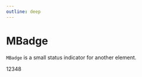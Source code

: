 ```yaml
---
outline: deep
---
```


# MBadge

`MBadge` is a small status indicator for another element.




<DemoContainer>
		<MBadge value="1" />
		<MBadge>12348 </MBadge>
</DemoContainer>
